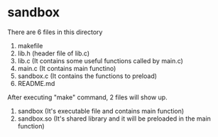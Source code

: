 # sandbox
There are 6 files in this directory
1. makefile
2. lib.h (header file of lib.c)
3. lib.c (It contains some useful functions called by main.c)
4. main.c (It contains main functino)
5. sandbox.c (It contains the functions to preload)
6. README.md

After executing "make" command, 2 files will show up.
1. sandbox (It's executable file and contains main function)
2. sandbox.so (It's shared library and it will be preloaded in the main function)
